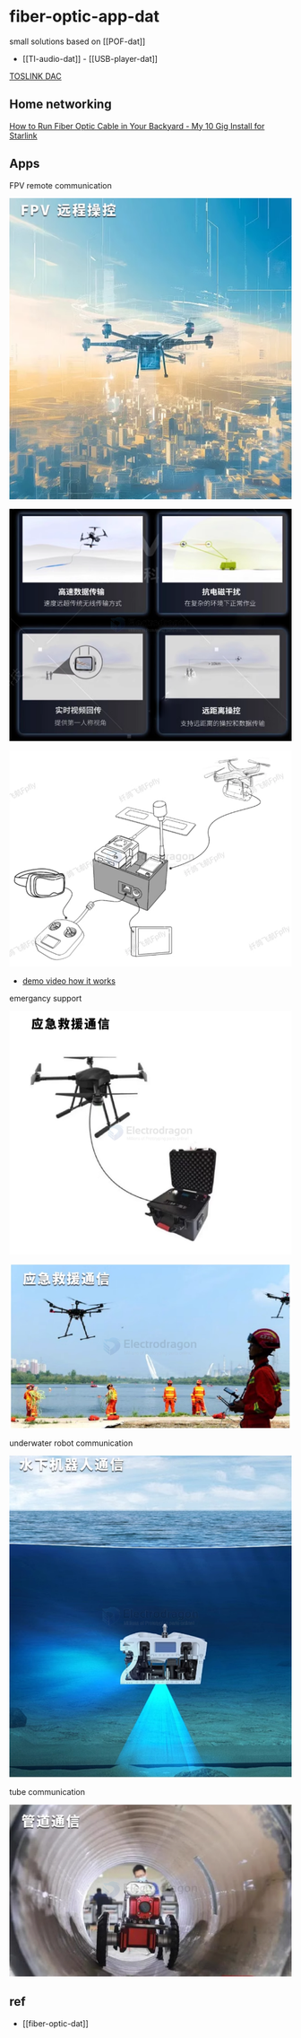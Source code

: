 
# fiber-optic-app-dat

small solutions based on [[POF-dat]]

- [[TI-audio-dat]] - [[USB-player-dat]]

[TOSLINK DAC](https://hackaday.io/project/181024-toslink-dac)


## Home networking 

[How to Run Fiber Optic Cable in Your Backyard - My 10 Gig Install for Starlink](https://www.youtube.com/watch?v=pOKZlwB-lKQ)

## Apps 

FPV remote communication

![](2025-03-28-17-41-03.png)

![](2025-03-28-17-45-31.png)

![](2025-03-28-17-48-29.png)

- [demo video how it works](https://www.youtube.com/shorts/GSPIDlSw020)

emergancy support 

![](2025-03-28-17-42-03.png)

![](2025-03-28-17-42-21.png)

underwater robot communication 

![](2025-03-28-17-41-21.png)

tube communication 

![](2025-03-28-17-41-33.png)





## ref 

- [[fiber-optic-dat]]